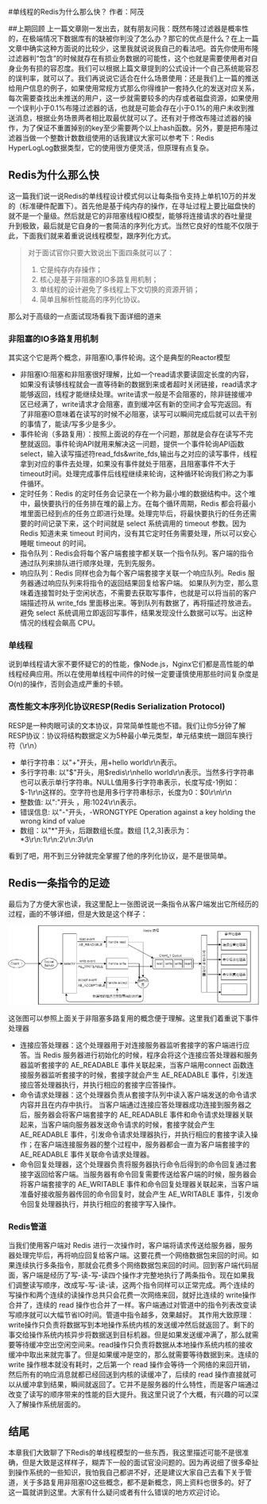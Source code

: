 #单线程的Redis为什么那么快？
作者：阿茂

##上期回顾
上一篇文章刚一发出去，就有朋友问我：既然布隆过滤器是概率性的，在极端情况下数据库有的缺被你判没了怎么办？那它的优点是什么？在上一篇文章中确实这种方面说的比较少，这里我就说说我自己的看法吧。首先你使用布隆过滤器判“包含”的时候就存在有损业务数据的可能性，这个也就是需要使用者对自身业务有损的容忍度。我们可以根据上篇文章提到的公式设计一个自己系统能容忍的误判率，就可以了。我们再说说它适合在什么场景使用：还是我们上一篇的推送给用户信息的例子，如果使用常规方式那么你得维护一套持久化的发送对应关系，每次需要查找出未推送的用户，这一步就需要较多的内存或者磁盘资源，如果使用一个误判小于0.1%布隆过滤器的话，也就是可能会存在小于0.1%的用户未收到推送消息，根据业务场景两者相比取最优就可以了。还有对于修改布隆过滤器的操作，为了保证不重置掉别的key至少需要两个以上hash函数。另外，要是把布隆过滤器当做一个整数计数数组使用的话我建议大家可以参考下：Redis HyperLogLog数据类型，它的使用很方便灵活，但原理有点复杂。

## Redis为什么那么快
这一篇我们说一说Redis的单线程设计模式何以让每条指令支持上单机10万的并发的（标准硬件配置下）。首先他是基于纯内存的操作，在寻址过程上要比磁盘快的就不是一个量级。然后就是它的非阻塞线程IO模型，能够将连接请求的吞吐量提升到极致，最后就是它自身的一套简洁的序列化方式。当然它良好的性能不仅限于此，下面我们就来着重说说线程模型，跟序列化方式。
>对于面试官你只要大致说出下面四条就可以了：
>1. 它是纯存内存操作；
>2. 核心是基于非阻塞的IO多路复用机制；
>3. 单线程的设计避免了多线程上下文切换的资源开销；
>4. 简单且解析性能高的序列化协议。

那么对于高级的一点面试现场看我下面详细的道来
### 非阻塞的IO多路复用机制
其实这个它是两个概念，非阻塞IO,事件轮询。这个是典型的Reactor模型
- 非阻塞IO:阻塞和非阻塞很好理解，比如一个read请求要读固定长度的内容，如果没有读够线程就会一直等待新的数据到来或者超时关闭链接，read请求才能够返回，线程才能继续处理。write请求一般是不会阻塞的，除非链接缓冲区已经满了，write请求才会阻塞，直到缓冲区有新的空间才会写完返回。有了非阻塞IO意味着在读写的时候不必阻塞，读写可以瞬间完成后就可以去干别的事情了，能读/写多少是多少。
- 事件轮询（多路复用）：按照上面说的存在一个问题，那就是会存在读写不完整就返回。事件轮询API就用来解决这一问题，提供一个事件轮询API函数select，输入读写描述符read_fds&write_fds,输出与之对应的读写事件，线程拿到对应的事件去处理，如果没有事件就处于阻塞，且阻塞事件不大于timeout时间。处理完成事件后线程继续来轮询，这种循环轮询我们称之为事件循环。
- 定时任务：Redis 的定时任务会记录在一个称为最小堆的数据结构中。这个堆中，最快要执行的任务排在堆的最上方。在每个循环周期，Redis 都会将最小堆里面已经到点的任务立即进行处理。处理完毕后，将最快要执行的任务还需要的时间记录下来，这个时间就是 select 系统调用的 timeout 参数。因为 Redis 知道未来 timeout 时间内，没有其它定时任务需要处理，所以可以安心睡眠 timeout 的时间。
- 指令队列：Redis会将每个客户端套接字都关联一个指令队列。客户端的指令通过队列来排队进行顺序处理，先到先服务。
- 响应队列：Redis 同样也会为每个客户端套接字关联一个响应队列。Redis 服务器通过响应队列来将指令的返回结果回复给客户端。 如果队列为空，那么意味着连接暂时处于空闲状态，不需要去获取写事件，也就是可以将当前的客户端描述符从 write_fds 里面移出来。等到队列有数据了，再将描述符放进去。避免 select 系统调用立即返回写事件，结果发现没什么数据可以写。出这种情况的线程会飙高 CPU。
### 单线程
说到单线程请大家不要怀疑它的的性能，像Node.js，Nginx它们都是高性能的单线程经典应用。所以在使用单线程中间件的时候一定要谨慎使用那些时间复杂度是O(n)的操作，否则会造成严重的卡顿。
### 高性能文本序列化协议RESP(Redis Serialization Protocol)
RESP是一种肉眼可读的文本协议，异常简单性能也不错。我们让你5分钟了解RESP协议：协议将结构数据定义为5种最小单元类型，单元结束统一跟回车换行符（\r\n）

- 单行字符串：以"+"开头，用+hello world\r\n表示。
- 多行字符串: 以"$"开头，用$redis\r\nhello world\r\n表示。当然多行字符串也可以表示单行字符串。NULL值用多行字符串表示，长度写成-1例如：$-1\r\n这样的。空字符也是用多行字符串标示，长度为0：$0\r\n\r\n
- 整数值: 以":"开头 ，用:1024\r\n表示。
- 错误信息: 以"-"开头，-WRONGTYPE Operation against a key holding the wrong kind of value
- 数组：以"*"开头，后跟数组长度。数组 [1,2,3]表示为：*3\r\n:1\r\n:2\r\n:3\r\n

看到了吧，用不到三分钟就完全掌握了他的序列化协议，是不是很简单。

##  Redis一条指令的足迹
最后为了方便大家也读，我这里配上一张图说说一条指令从客户端发出它所经历的过程，画的不够详细，但是大致是这个样子：

![](../resource/redis线程模型.png)

这张图可以参照上面关于非阻塞多路复用的概念便于理解。这里我们着重说下事件处理器

- 连接应答处理器：这个处理器用于对连接服务器监听套接字的客户端进行应答。当 Redis 服务器进行初始化的时候，程序会将这个连接应答处理器和服务器监听套接字的 AE_READABLE 事件关联起来，当客户端用connect 函数连接服务器监听套接字的时候，套接字就会产生 AE_READABLE 事件，引发连接应答处理器执行，并执行相应的套接字应答操作。
- 命令请求处理器：这个处理器负责从套接字队列中读入客户端发送的命令请求内容并且在内存中执行。 当客户端通过连接应答处理器成功连接到服务器之后，服务器会将客户端套接字的 AE_READABLE 事件和命令请求处理器关联起来，当客户端向服务器发送命令请求的时候，套接字就会产生 AE_READABLE 事件，引发命令请求处理器执行，并执行相应的套接字读入操作；在客户端连接服务器的整个过程中，服务器都会一直为客户端套接字的 AE_READABLE 事件关联命令请求处理器。
- 命令回复处理器，这个处理器负责将服务器执行命令后得到的命令回复通过套接字返回给客户端。当服务器有命令回复需要传送给客户端的时候，服务器会将客户端套接字的 AE_WRITABLE 事件和命令回复处理器关联起来，当客户端准备好接收服务器传回的命令回复时，就会产生 AE_WRITABLE 事件，引发命令回复处理器执行，并执行相应的套接字写入操作。
### Redis管道
当我们使用客户端对 Redis 进行一次操作时，客户端将请求传送给服务器，服务器处理完毕后，再将响应回复给客户端。这要花费一个网络数据包来回的时间。如果连续执行多条指令，那就会花费多个网络数据包来回的时间。回到客户端代码层面，客户端是经历了写-读-写-读四个操作才完整地执行了两条指令。现在如果我们调整读写顺序，改成写-写-读-读，这两个指令同样可以正常完成。两个连续的写操作和两个连续的读操作总共只会花费一次网络来回，就好比连续的 write操作合并了，连续的 read 操作也合并了一样。客户端通过对管道中的指令列表改变读写顺序就可以大幅节省IO时间。管道中指令越多，效果越好。
其作用大致原理：write操作只负责将数据写到本地操作系统内核的发送缓冲然后就返回了。剩下的事交给操作系统内核异步将数据送到目标机器。但是如果发送缓冲满了，那么就需要等待缓冲空出空闲空间来。read操作只负责将数据从本地操作系统内核的接收缓冲中取出来就完事了。但是如果缓冲是空的，那么就需要等待数据到来。连续的 write 操作根本就没有耗时，之后第一个 read 操作会等待一个网络的来回开销，然后所有的响应消息就都已经回送到内核的读缓冲了，后续的 read 操作直接就可以从缓冲拿到结果，瞬间就返回了。它并不是服务器的什么特性，而是客户端通过改变了读写的顺序带来的性能的巨大提升。我这里只说了个大概，有兴趣的可以深入了解操作系统层面的。
## 结尾
本章我们大致聊了下Redis的单线程模型的一些东西，我这里描述可能不是很准确，但是大致是这样样子，糊弄下一般的面试官没问题的。因为再说细了很多牵扯到操作系统的一些知识，我怕我自己都讲不好，还是建议大家自己去看下关于管道，关于多路复用非阻塞IO这些概念，都不是新概念，网上资料也很多的。好了这一篇就讲到这里。大家有什么疑问或者有什么错误的地方欢迎讨论。
